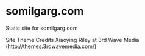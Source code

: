 # somilgarg.com

Static site for somilgarg.com

Site Theme Credits
Xiaoying Riley at 3rd Wave Media (http://themes.3rdwavemedia.com/)
